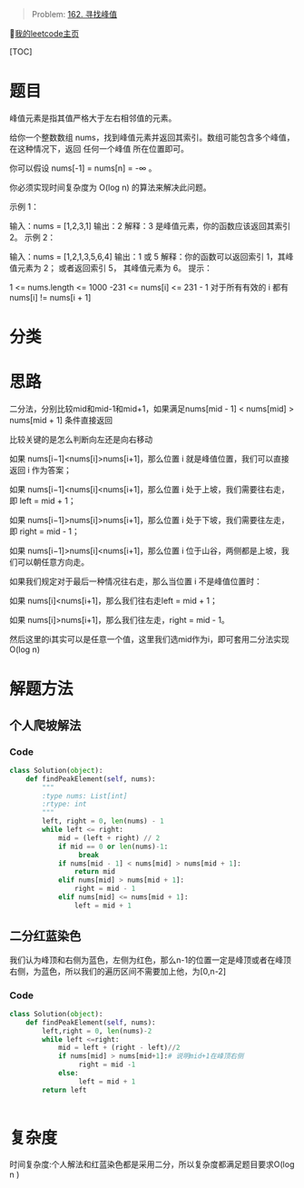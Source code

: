 
> Problem: [162. 寻找峰值](https://leetcode.cn/problems/find-peak-element/description/)
> 
🐷[我的leetcode主页](https://leetcode.cn/u/qui22ical-gagariny8t/)

[TOC]

# 题目
峰值元素是指其值严格大于左右相邻值的元素。

给你一个整数数组 nums，找到峰值元素并返回其索引。数组可能包含多个峰值，在这种情况下，返回 任何一个峰值 所在位置即可。

你可以假设 nums[-1] = nums[n] = -∞ 。

你必须实现时间复杂度为 O(log n) 的算法来解决此问题。

示例 1：

输入：nums = [1,2,3,1]
输出：2
解释：3 是峰值元素，你的函数应该返回其索引 2。
示例 2：

输入：nums = [1,2,1,3,5,6,4]
输出：1 或 5 
解释：你的函数可以返回索引 1，其峰值元素为 2；
     或者返回索引 5， 其峰值元素为 6。
提示：

1 <= nums.length <= 1000
-231 <= nums[i] <= 231 - 1
对于所有有效的 i 都有 nums[i] != nums[i + 1]
# 分类
# 思路
二分法，分别比较mid和mid-1和mid+1，如果满足nums[mid - 1] < nums[mid] > nums[mid + 1] 条件直接返回

比较关键的是怎么判断向左还是向右移动

如果 nums[i−1]<nums[i]>nums[i+1]，那么位置 i 就是峰值位置，我们可以直接返回 i 作为答案；

如果 nums[i−1]<nums[i]<nums[i+1]，那么位置 i 处于上坡，我们需要往右走，即 left  = mid + 1；

如果 nums[i−1]>nums[i]>nums[i+1]，那么位置 i 处于下坡，我们需要往左走，即 right = mid - 1；

如果 nums[i−1]>nums[i]<nums[i+1]，那么位置 i 位于山谷，两侧都是上坡，我们可以朝任意方向走。

如果我们规定对于最后一种情况往右走，那么当位置 i 不是峰值位置时：

如果 nums[i]<nums[i+1]，那么我们往右走left  = mid + 1；

如果 nums[i]>nums[i+1]，那么我们往左走，right = mid - 1。

然后这里的i其实可以是任意一个值，这里我们选mid作为i，即可套用二分法实现O(log n)
# 解题方法
## 个人爬坡解法
### Code
```python
class Solution(object):
    def findPeakElement(self, nums):
        """
        :type nums: List[int]
        :rtype: int
        """
        left, right = 0, len(nums) - 1
        while left <= right:
            mid = (left + right) // 2
            if mid == 0 or len(nums)-1:
                 break
            if nums[mid - 1] < nums[mid] > nums[mid + 1]:
                return mid
            elif nums[mid] > nums[mid + 1]:
                right = mid - 1
            elif nums[mid] <= nums[mid + 1]:
                left = mid + 1
```
## 二分红蓝染色
我们认为峰顶和右侧为蓝色，左侧为红色，那么n-1的位置一定是峰顶或者在峰顶右侧，为蓝色，所以我们的遍历区间不需要加上他，为[0,n-2]
### Code
```python
class Solution(object):
    def findPeakElement(self, nums):
        left,right = 0, len(nums)-2
        while left <=right:
            mid = left + (right - left)//2
            if nums[mid] > nums[mid+1]:# 说明mid+1在峰顶右侧
                 right = mid -1
            else:
                 left = mid + 1
        return left
                
```
# 复杂度

时间复杂度:个人解法和红蓝染色都是采用二分，所以复杂度都满足题目要求O(log n )

